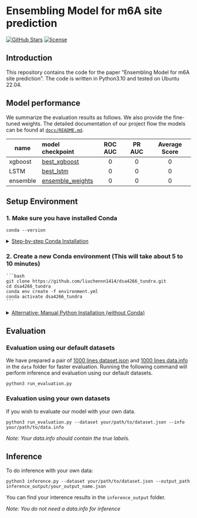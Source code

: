 # Ensembling Model for m6A site prediction
[![GitHub Stars](https://img.shields.io/github/stars/liuchennn1414/dsa4266_tundra?style=social)](https://github.com/liuchennn1414/dsa4266_tundra)
[![license](https://img.shields.io/badge/License-MIT-blue.svg)](https://github.com/liuchennn1414/dsa4266_tundra/blob/main/LICENSE)
## Introduction
This repository contains the code for the paper "Ensembling Model for m6A site prediction". The code is written in Python3.10 and tested on Ubuntu 22.04. 

## Model performance
We summarize the evaluation results as follows. We also provide the fine-tuned weights. The detailed documentation of our project flow the models can be found at [`docs/README.md`](docs/README.md).

| name | model checkpoint | ROC AUC | PR AUC  | Average Score |
|------------|:----------------------------------------|:----------:|:-------:|:-----:|
| xgboost | [best_xgboost](model_checkpoints/best_xgboost.json) | 0 | 0 | 0 |
| LSTM | [best_lstm](model_checkpoints/best_lstm.h5) | 0 | 0 | 0 |
| ensemble | [ensemble_weights](model_checkpoints/ensemble_weights.pkl) | 0 | 0 | 0 |

## Setup Environment
### 1. Make sure you have installed Conda
```
conda --version
```
<details>
<summary><U>Step-by-step Conda Installation</U></summary>

1. download the installer
    ```
    wget https://repo.continuum.io/miniconda/Miniconda3-latest-Linux-x86_64.sh -O ~/miniconda.sh
    ```
2. install conda quietly
    ```
    bash ~/miniconda.sh -b
    ```
3. Remove the Miniconda installer
    ```
    rm ~/miniconda.sh
    ```
4. Activate conda
    ```
    source $HOME/miniconda3/bin/activate
    ```
5. Add conda to your PATH (OPTIONAL)
    ```
    printf '\n# add path to conda\nexport PATH="$HOME/miniconda3/bin:$PATH"\n' >> ~/.bashrc
    ```
</details>

### 2. Create a new Conda environment (This will take about 5 to 10 minutes)
    ```bash
    git clone https://github.com/liuchennn1414/dsa4266_tundra.git
    cd dsa4266_tundra
    conda env create -f environment.yml
    conda activate dsa4266_tundra
    ```
<details>
<summary><U>Alternative: Manual Python Installation (without Conda)</U></summary>

You can also install Python manually by running the following commands, but you may run into version conflicts. 

1. Install python:
    ```
    git clone https://github.com/liuchennn1414/dsa4266_tundra.git
    cd dsa4266_tundra
    sudo apt update
    sudo apt-get install -y python3.10 python3-pip
    ```
2. Check if Python is already installed:
    ```
    python --version
    pip --version
    ```
3. Then install the required packages:
    ```
    pip install -r requirements.txt
    ```
</details>

## Evaluation
### Evaluation using our default datasets
We have prepared a pair of [1000 lines dataset.json](data/dataset1000.json) and [1000 lines data.info](data1000.info) in the `data` folder for faster evaluation. Running the following command will perform inference and evaluation using our default datasets.
```
python3 run_evaluation.py
```

### Evaluation using your own datasets

If you wish to evaluate our model with your own data.
```
python3 run_evaluation.py --dataset your/path/to/dataset.json --info your/path/to/data.info
```
<I>Note: Your data.info should contain the true labels.</I>

## Inference
To do inference with your own data:
```
python3 inference.py --dataset your/path/to/dataset.json --output_path inference_output/your_output_name.json
```
You can find your interence results in the `inference_output` folder.

<I>Note: You do not need a data.info for inference</I>